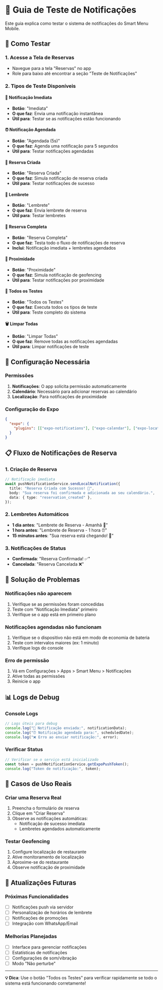 # 🧪 Guia de Teste de Notificações

Este guia explica como testar o sistema de notificações do Smart Menu Mobile.

## 📱 Como Testar

### 1. **Acesse a Tela de Reservas**

- Navegue para a tela "Reservas" no app
- Role para baixo até encontrar a seção "Teste de Notificações"

### 2. **Tipos de Teste Disponíveis**

#### **🔔 Notificação Imediata**

- **Botão**: "Imediata"
- **O que faz**: Envia uma notificação instantânea
- **Útil para**: Testar se as notificações estão funcionando

#### **⏰ Notificação Agendada**

- **Botão**: "Agendada (5s)"
- **O que faz**: Agenda uma notificação para 5 segundos
- **Útil para**: Testar notificações agendadas

#### **🎉 Reserva Criada**

- **Botão**: "Reserva Criada"
- **O que faz**: Simula notificação de reserva criada
- **Útil para**: Testar notificações de sucesso

#### **📅 Lembrete**

- **Botão**: "Lembrete"
- **O que faz**: Envia lembrete de reserva
- **Útil para**: Testar lembretes

#### **🚀 Reserva Completa**

- **Botão**: "Reserva Completa"
- **O que faz**: Testa todo o fluxo de notificações de reserva
- **Inclui**: Notificação imediata + lembretes agendados

#### **📍 Proximidade**

- **Botão**: "Proximidade"
- **O que faz**: Simula notificação de geofencing
- **Útil para**: Testar notificações por proximidade

#### **🧪 Todos os Testes**

- **Botão**: "Todos os Testes"
- **O que faz**: Executa todos os tipos de teste
- **Útil para**: Teste completo do sistema

#### **🗑️ Limpar Todas**

- **Botão**: "Limpar Todas"
- **O que faz**: Remove todas as notificações agendadas
- **Útil para**: Limpar notificações de teste

## 🔧 Configuração Necessária

### **Permissões**

1. **Notificações**: O app solicita permissão automaticamente
2. **Calendário**: Necessário para adicionar reservas ao calendário
3. **Localização**: Para notificações de proximidade

### **Configuração do Expo**

```json
{
  "expo": {
    "plugins": [["expo-notifications"], ["expo-calendar"], ["expo-location"]]
  }
}
```

## 📋 Fluxo de Notificações de Reserva

### **1. Criação de Reserva**

```typescript
// Notificação imediata
await pushNotificationService.sendLocalNotification({
  title: "Reserva Criada com Sucesso! 🎉",
  body: "Sua reserva foi confirmada e adicionada ao seu calendário.",
  data: { type: "reservation_created" },
});
```

### **2. Lembretes Automáticos**

- **1 dia antes**: "Lembrete de Reserva - Amanhã 📅"
- **1 hora antes**: "Lembrete de Reserva - 1 hora ⏰"
- **15 minutos antes**: "Sua reserva está chegando! 🚀"

### **3. Notificações de Status**

- **Confirmada**: "Reserva Confirmada! ✅"
- **Cancelada**: "Reserva Cancelada ❌"

## 🐛 Solução de Problemas

### **Notificações não aparecem**

1. Verifique se as permissões foram concedidas
2. Teste com "Notificação Imediata" primeiro
3. Verifique se o app está em primeiro plano

### **Notificações agendadas não funcionam**

1. Verifique se o dispositivo não está em modo de economia de bateria
2. Teste com intervalos maiores (ex: 1 minuto)
3. Verifique logs do console

### **Erro de permissão**

1. Vá em Configurações > Apps > Smart Menu > Notificações
2. Ative todas as permissões
3. Reinicie o app

## 📊 Logs de Debug

### **Console Logs**

```javascript
// Logs úteis para debug
console.log("🔔 Notificação enviada:", notificationData);
console.log("⏰ Notificação agendada para:", scheduledDate);
console.log("❌ Erro ao enviar notificação:", error);
```

### **Verificar Status**

```javascript
// Verificar se o serviço está inicializado
const token = pushNotificationService.getExpoPushToken();
console.log("Token de notificação:", token);
```

## 🎯 Casos de Uso Reais

### **Criar uma Reserva Real**

1. Preencha o formulário de reserva
2. Clique em "Criar Reserva"
3. Observe as notificações automáticas:
   - Notificação de sucesso imediata
   - Lembretes agendados automaticamente

### **Testar Geofencing**

1. Configure localização de restaurante
2. Ative monitoramento de localização
3. Aproxime-se do restaurante
4. Observe notificação de proximidade

## 🔄 Atualizações Futuras

### **Próximas Funcionalidades**

- [ ] Notificações push via servidor
- [ ] Personalização de horários de lembrete
- [ ] Notificações de promoções
- [ ] Integração com WhatsApp/Email

### **Melhorias Planejadas**

- [ ] Interface para gerenciar notificações
- [ ] Estatísticas de notificações
- [ ] Configurações de som/vibração
- [ ] Modo "Não perturbe"

---

**💡 Dica**: Use o botão "Todos os Testes" para verificar rapidamente se todo o sistema está funcionando corretamente!
